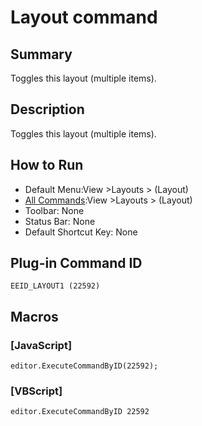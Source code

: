 # Layout command

## Summary

Toggles this layout (multiple items).

## Description

Toggles this layout (multiple items).

## How to Run

- Default Menu:View \>Layouts \> (Layout)
- [All Commands](../tools/all_commands):View \>Layouts \> (Layout)
- Toolbar: None
- Status Bar: None
- Default Shortcut Key: None

## Plug-in Command ID

```
EEID_LAYOUT1 (22592)```

## Macros

### \[JavaScript\]

```
editor.ExecuteCommandByID(22592);
```

### \[VBScript\]

```
editor.ExecuteCommandByID 22592
```
